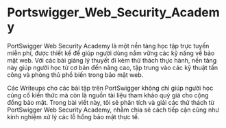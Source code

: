 # Portswigger_Web_Security_Academy

PortSwigger Web Security Academy là một nền tảng học tập trực tuyến miễn phí, được thiết kế để giúp người dùng nắm vững các kỹ năng về bảo mật web. Với các bài giảng lý thuyết đi kèm thử thách thực hành, nền tảng này giúp người học từ cơ bản đến nâng cao, tập trung vào các kỹ thuật tấn công và phòng thủ phổ biến trong bảo mật web.

Các Writeups cho các bài tập trên PortSwigger không chỉ giúp người học củng cố kiến thức mà còn là nguồn tài liệu tham khảo quý giá cho cộng đồng bảo mật. Trong bài viết này, tôi sẽ phân tích và giải các thử thách từ PortSwigger Web Security Academy, nhằm chia sẻ cách tiếp cận cũng như kinh nghiệm xử lý các lỗ hổng bảo mật thực tế.
